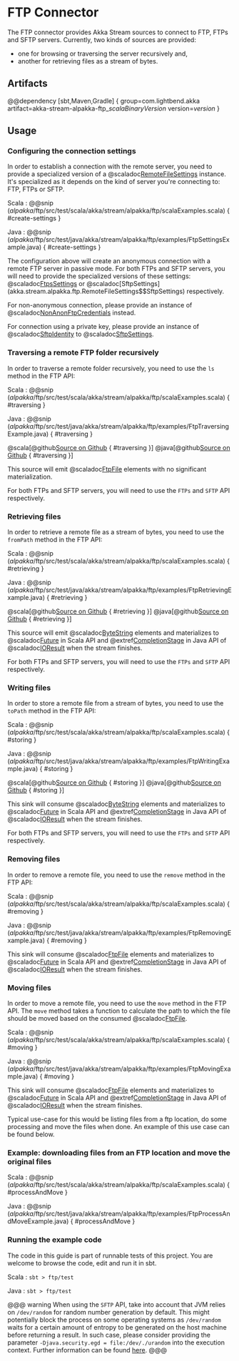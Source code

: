 # FTP Connector

The FTP connector provides Akka Stream sources to connect to FTP, FTPs and SFTP servers. Currently, two kinds of sources are provided:

* one for browsing or traversing the server recursively and,
* another for retrieving files as a stream of bytes.

## Artifacts

@@dependency [sbt,Maven,Gradle] {
  group=com.lightbend.akka
  artifact=akka-stream-alpakka-ftp_$scalaBinaryVersion$
  version=$version$
}

## Usage

### Configuring the connection settings

In order to establish a connection with the remote server, you need to provide a specialized version of a @scaladoc[RemoteFileSettings](akka.stream.alpakka.ftp.RemoteFileSettings) instance. It's specialized as it depends on the kind of server you're connecting to: FTP, FTPs or SFTP.

Scala
: @@snip ($alpakka$/ftp/src/test/scala/akka/stream/alpakka/ftp/scalaExamples.scala) { #create-settings }

Java
: @@snip ($alpakka$/ftp/src/test/java/akka/stream/alpakka/ftp/examples/FtpSettingsExample.java) { #create-settings }

The configuration above will create an anonymous connection with a remote FTP server in passive mode. For both FTPs and SFTP servers, you will need to provide the specialized versions of these settings: @scaladoc[FtpsSettings](akka.stream.alpakka.ftp.RemoteFileSettings$$FtpsSettings) or @scaladoc[SftpSettings](akka.stream.alpakka.ftp.RemoteFileSettings$$SftpSettings)
respectively.

For non-anonymous connection, please provide an instance of @scaladoc[NonAnonFtpCredentials](akka.stream.alpakka.ftp.FtpCredentials$$NonAnonFtpCredentials) instead.

For connection using a private key, please provide an instance of @scaladoc[SftpIdentity](akka.stream.alpakka.ftp.SftpIdentity) to @scaladoc[SftpSettings](akka.stream.alpakka.ftp.RemoteFileSettings$$SftpSettings).

### Traversing a remote FTP folder recursively

In order to traverse a remote folder recursively, you need to use the `ls` method in the FTP API:

Scala
: @@snip ($alpakka$/ftp/src/test/scala/akka/stream/alpakka/ftp/scalaExamples.scala) { #traversing }

Java
: @@snip ($alpakka$/ftp/src/test/java/akka/stream/alpakka/ftp/examples/FtpTraversingExample.java) { #traversing }

@scala[@github[Source on Github](/ftp/src/test/scala/akka/stream/alpakka/ftp/scalaExamples.scala) { #traversing }]
@java[@github[Source on Github](/ftp/src/test/java/akka/stream/alpakka/ftp/examples/FtpTraversingExample.java) { #traversing }]


This source will emit @scaladoc[FtpFile](akka.stream.alpakka.ftp.FtpFile) elements with no significant materialization.

For both FTPs and SFTP servers, you will need to use the `FTPs` and `SFTP` API respectively.

### Retrieving files

In order to retrieve a remote file as a stream of bytes, you need to use the `fromPath` method in the FTP API:

Scala
: @@snip ($alpakka$/ftp/src/test/scala/akka/stream/alpakka/ftp/scalaExamples.scala) { #retrieving }

Java
: @@snip ($alpakka$/ftp/src/test/java/akka/stream/alpakka/ftp/examples/FtpRetrievingExample.java) { #retrieving }

@scala[@github[Source on Github](/ftp/src/test/scala/akka/stream/alpakka/ftp/scalaExamples.scala) { #retrieving }]
@java[@github[Source on Github](/ftp/src/test/java/akka/stream/alpakka/ftp/examples/FtpRetrievingExample.java) { #retrieving }]


This source will emit @scaladoc[ByteString](akka.util.ByteString) elements and materializes to @scaladoc[Future](scala.concurrent.Future) in Scala API and @extref[CompletionStage](java-api:java/util/concurrent/CompletionStage) in Java API of @scaladoc[IOResult](akka.stream.IOResult) when the stream finishes.

For both FTPs and SFTP servers, you will need to use the `FTPs` and `SFTP` API respectively.

### Writing files

In order to store a remote file from a stream of bytes, you need to use the `toPath` method in the FTP API:

Scala
: @@snip ($alpakka$/ftp/src/test/scala/akka/stream/alpakka/ftp/scalaExamples.scala) { #storing }

Java
: @@snip ($alpakka$/ftp/src/test/java/akka/stream/alpakka/ftp/examples/FtpWritingExample.java) { #storing }

@scala[@github[Source on Github](/ftp/src/test/scala/akka/stream/alpakka/ftp/scalaExamples.scala) { #storing }]
@java[@github[Source on Github](/ftp/src/test/java/akka/stream/alpakka/ftp/examples/FtpWritingExample.java) { #storing }]


This sink will consume @scaladoc[ByteString](akka.util.ByteString) elements and materializes to @scaladoc[Future](scala.concurrent.Future) in Scala API and @extref[CompletionStage](java-api:java/util/concurrent/CompletionStage) in Java API of @scaladoc[IOResult](akka.stream.IOResult) when the stream finishes.

For both FTPs and SFTP servers, you will need to use the `FTPs` and `SFTP` API respectively.

### Removing files

In order to remove a remote file, you need to use the `remove` method in the FTP API:

Scala
: @@snip ($alpakka$/ftp/src/test/scala/akka/stream/alpakka/ftp/scalaExamples.scala) { #removing }

Java
: @@snip ($alpakka$/ftp/src/test/java/akka/stream/alpakka/ftp/examples/FtpRemovingExample.java) { #removing }

This sink will consume @scaladoc[FtpFile](akka.stream.alpakka.ftp.FtpFile) elements and materializes to @scaladoc[Future](scala.concurrent.Future) in Scala API and @extref[CompletionStage](java-api:java/util/concurrent/CompletionStage) in Java API of @scaladoc[IOResult](akka.stream.IOResult) when the stream finishes.

### Moving files

In order to move a remote file, you need to use the `move` method in the FTP API. The `move` method takes a function to calculate the path to which the file should be moved based on the consumed @scaladoc[FtpFile](akka.stream.alpakka.ftp.FtpFile).   

Scala
: @@snip ($alpakka$/ftp/src/test/scala/akka/stream/alpakka/ftp/scalaExamples.scala) { #moving }

Java
: @@snip ($alpakka$/ftp/src/test/java/akka/stream/alpakka/ftp/examples/FtpMovingExample.java) { #moving }

This sink will consume @scaladoc[FtpFile](akka.stream.alpakka.ftp.FtpFile) elements and materializes to @scaladoc[Future](scala.concurrent.Future) in Scala API and @extref[CompletionStage](java-api:java/util/concurrent/CompletionStage) in Java API of @scaladoc[IOResult](akka.stream.IOResult) when the stream finishes.

Typical use-case for this would be listing files from a ftp location, do some processing and move the files when done. An example of this use case can be found below.

### Example: downloading files from an FTP location and move the original files  

Scala
: @@snip ($alpakka$/ftp/src/test/scala/akka/stream/alpakka/ftp/scalaExamples.scala) { #processAndMove }

Java
: @@snip ($alpakka$/ftp/src/test/java/akka/stream/alpakka/ftp/examples/FtpProcessAndMoveExample.java) { #processAndMove }

### Running the example code

The code in this guide is part of runnable tests of this project. You are welcome to browse the code, edit and run it in sbt.

Scala
:   ```
    sbt
    > ftp/test
    ```

Java
:   ```
    sbt
    > ftp/test
    ```

@@@ warning
When using the `SFTP` API, take into account that JVM relies on `/dev/random` for random number generation by default. This might potentially block the process on some operating systems as `/dev/random` waits for a certain amount of entropy to be generated on the host machine before returning a result. In such case, please consider providing the parameter `-Djava.security.egd = file:/dev/./urandom` into the execution context. Further information can be found [here](https://www.2uo.de/myths-about-urandom/).
@@@
